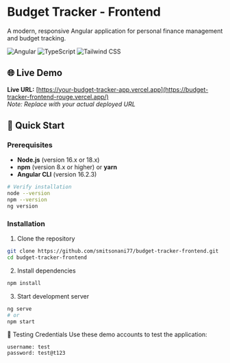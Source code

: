# Budget Tracker - Frontend

A modern, responsive Angular application for personal finance management and budget tracking.

![Angular](https://img.shields.io/badge/Angular-16.2.3-red)
![TypeScript](https://img.shields.io/badge/TypeScript-5.1-blue)
![Tailwind CSS](https://img.shields.io/badge/Tailwind-CSS-38B2AC)

## 🌐 Live Demo

**Live URL:** [https://your-budget-tracker-app.vercel.app](https://budget-tracker-frontend-rouge.vercel.app/)  
*Note: Replace with your actual deployed URL*

## 🚀 Quick Start

### Prerequisites

- **Node.js** (version 16.x or 18.x)
- **npm** (version 8.x or higher) or **yarn**
- **Angular CLI** (version 16.2.3)

```bash
# Verify installation
node --version
npm --version
ng version
```

### Installation

1. Clone the repository

```bash
git clone https://github.com/smitsonani77/budget-tracker-frontend.git
cd budget-tracker-frontend
```

2. Install dependencies
```bash
npm install
```

3. Start development server

```bash
ng serve
# or
npm start
```


🔐 Testing Credentials
Use these demo accounts to test the application:
```
username: test	
password: test@t123
```
